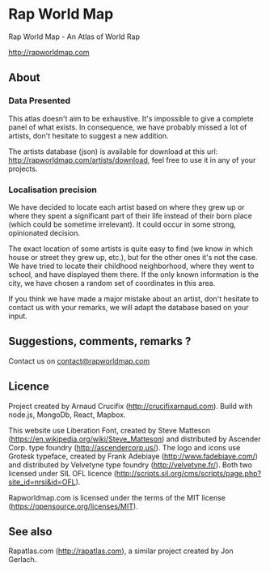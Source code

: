 # Rap World Map

Rap World Map - An Atlas of World Rap

http://rapworldmap.com

## About

### Data Presented

This atlas doesn't aim to be exhaustive. It's impossible to give a complete panel of what exists. In consequence, we have probably missed a lot of artists, don't hesitate to suggest a new addition.

The artists database (json) is available for download at this url: http://rapworldmap.com/artists/download, feel free to use it in any of your projects.

### Localisation precision

We have decided to locate each artist based on where they grew up or where they spent a significant part of their life instead of their born place (which could be sometime irrelevant). It could occur in some strong, opinionated decision.

The exact location of some artists is quite easy to find (we know in which house or street they grew up, etc.), but for the other ones it's not the case. We have tried to locate their childhood neighborhood, where they went to school, and have displayed them there. If the only known information is the city, we have chosen a random set of coordinates in this area.

If you think we have made a major mistake about an artist, don't hesitate to contact us with your remarks, we will adapt the database based on your input.

## Suggestions, comments, remarks ?

Contact us on contact@rapworldmap.com

## Licence

Project created by Arnaud Crucifix (http://crucifixarnaud.com).
Build with node.js, MongoDb, React, Mapbox.

This website use Liberation Font, created by Steve Matteson (https://en.wikipedia.org/wiki/Steve_Matteson) and distributed by Ascender Corp. type foundry (http://ascendercorp.us/). The logo and icons use Grotesk typeface, created by Frank Adebiaye (http://www.fadebiaye.com/) and distributed by Velvetyne type foundry (http://velvetyne.fr/). Both two licensed under SIL OFL licence (http://scripts.sil.org/cms/scripts/page.php?site_id=nrsi&id=OFL).

Rapworldmap.com is licensed under the terms of the MIT license (https://opensource.org/licenses/MIT).

## See also

Rapatlas.com (http://rapatlas.com), a similar project created by Jon Gerlach.



